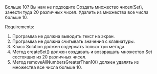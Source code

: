 Больше 10? Вы нам не подходите
Создать множество чисел(Set<Integer>), занести туда 20 различных чисел.
Удалить из множества все числа больше 10.


Requirements:
1. Программа не должна выводить текст на экран.
2. Программа не должна считывать значения с клавиатуры.
3. Класс Solution должен содержать только три метода.
4. Метод createSet() должен создавать и возвращать множество Set состоящих из 20 различных чисел.
5. Метод removeAllNumbersGreaterThan10() должен удалять из множества все числа больше 10.
